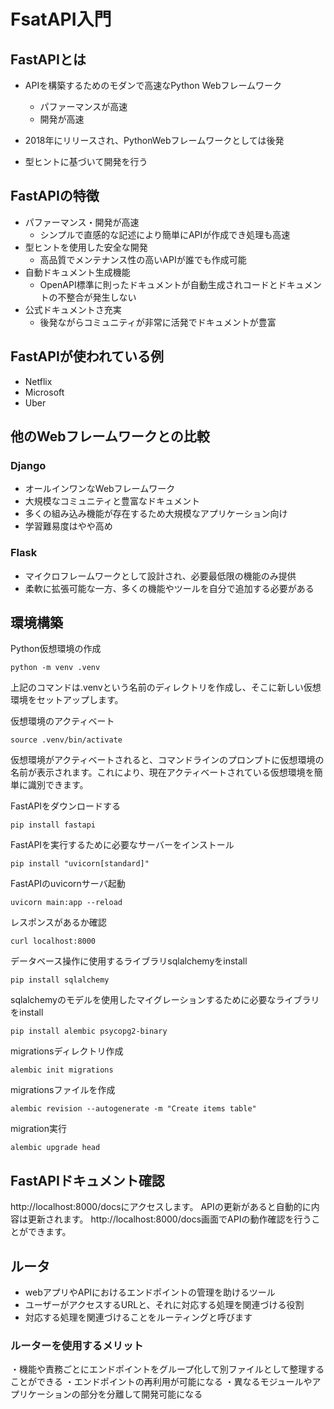 # FsatAPI入門

## FastAPIとは
- APIを構築するためのモダンで高速なPython Webフレームワーク
  - パファーマンスが高速
  - 開発が高速

- 2018年にリリースされ、PythonWebフレームワークとしては後発
- 型ヒントに基づいて開発を行う

## FastAPIの特徴
- パファーマンス・開発が高速
  - シンプルで直感的な記述により簡単にAPIが作成でき処理も高速
- 型ヒントを使用した安全な開発
  - 高品質でメンテナンス性の高いAPIが誰でも作成可能
- 自動ドキュメント生成機能
  - OpenAPI標準に則ったドキュメントが自動生成されコードとドキュメントの不整合が発生しない
- 公式ドキュメントさ充実
  - 後発ながらコミュニティが非常に活発でドキュメントが豊富

## FastAPIが使われている例
- Netflix
- Microsoft
- Uber


## 他のWebフレームワークとの比較
### Django
- オールインワンなWebフレームワーク
- 大規模なコミュニティと豊富なドキュメント
- 多くの組み込み機能が存在するため大規模なアプリケーション向け
- 学習難易度はやや高め

### Flask
- マイクロフレームワークとして設計され、必要最低限の機能のみ提供
- 柔軟に拡張可能な一方、多くの機能やツールを自分で追加する必要がある


## 環境構築

Python仮想環境の作成
```shell
python -m venv .venv
```
上記のコマンドは.venvという名前のディレクトリを作成し、そこに新しい仮想環境をセットアップします。


仮想環境のアクティベート
```shell
source .venv/bin/activate
```
仮想環境がアクティベートされると、コマンドラインのプロンプトに仮想環境の名前が表示されます。これにより、現在アクティベートされている仮想環境を簡単に識別できます。

FastAPIをダウンロードする
```
pip install fastapi
```

FastAPIを実行するために必要なサーバーをインストール
```
pip install "uvicorn[standard]"
```

FastAPIのuvicornサーバ起動
```shell
uvicorn main:app --reload
```

レスポンスがあるか確認
```
curl localhost:8000
```

データベース操作に使用するライブラリsqlalchemyをinstall
```
pip install sqlalchemy
```

sqlalchemyのモデルを使用したマイグレーションするために必要なライブラリをinstall
```
pip install alembic psycopg2-binary
```

migrationsディレクトリ作成
```
alembic init migrations
```


migrationsファイルを作成
```
alembic revision --autogenerate -m "Create items table"
```

migration実行
```
alembic upgrade head
```

## FastAPIドキュメント確認
http://localhost:8000/docsにアクセスします。
APIの更新があると自動的に内容は更新されます。
http://localhost:8000/docs画面でAPIの動作確認を行うことができます。


## ルータ
- webアプリやAPIにおけるエンドポイントの管理を助けるツール
- ユーザーがアクセスするURLと、それに対応する処理を関連づける役割
- 対応する処理を関連づけることをルーティングと呼びます

### ルーターを使用するメリット
・機能や責務ごとにエンドポイントをグループ化して別ファイルとして整理することができる
・エンドポイントの再利用が可能になる
・異なるモジュールやアプリケーションの部分を分離して開発可能になる
